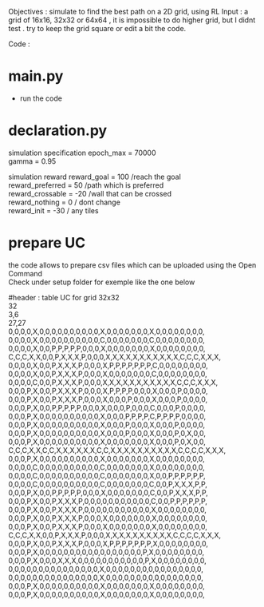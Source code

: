 Objectives : simulate to find the best path on a 2D grid, using RL 
Input : a grid of 16x16, 32x32 or 64x64 , it is impossible to do higher grid, but I didnt test . try to keep the grid square or edit a bit the code. 

Code : 
# main.py
- run the code 

# declaration.py
simulation specification
epoch_max = 70000  
gamma = 0.95  

simulation reward
reward_goal = 100 /reach the goal  
reward_preferred = 50 /path which is preferred  
reward_crossable = -20 /wall that can be crossed  
reward_nothing = 0 / dont change   
reward_init = -30 / any tiles  
 
# prepare UC 
the code allows to prepare csv files which can be uploaded using the Open Command   
Check under setup folder for exemple like the one below   
  
#header : table UC for grid 32x32  
32  
3,6   
27,27  
0,0,0,0,X,0,0,0,0,0,0,0,0,0,0,X,0,0,0,0,0,0,0,X,0,0,0,0,0,0,0,0,  
0,0,0,0,X,0,0,0,0,0,0,0,0,0,0,C,0,0,0,0,0,0,0,C,0,0,0,0,0,0,0,0,  
0,0,0,0,X,0,0,P,P,P,P,P,0,0,0,X,0,0,0,0,0,0,0,X,0,0,0,0,0,0,0,0,  
C,C,C,X,X,0,0,P,X,X,X,P,0,0,0,X,X,X,X,X,X,X,X,X,X,X,C,C,C,X,X,X,  
0,0,0,0,X,0,0,P,X,X,X,P,0,0,0,X,P,P,P,P,P,P,P,C,0,0,0,0,0,0,0,0,  
0,0,0,0,X,0,0,P,X,X,X,P,0,0,0,X,0,0,0,0,0,0,0,C,0,0,0,0,0,0,0,0,  
0,0,0,0,C,0,0,P,X,X,X,P,0,0,0,X,X,X,X,X,X,X,X,X,X,X,C,C,C,X,X,X,  
0,0,0,P,X,0,0,P,X,X,X,P,0,0,0,X,P,P,P,P,0,0,0,X,0,0,0,P,0,0,0,0,  
0,0,0,P,X,0,0,P,X,X,X,P,0,0,0,X,0,0,0,P,0,0,0,X,0,0,0,P,0,0,0,0,  
0,0,0,P,X,0,0,P,P,P,P,P,0,0,0,X,0,0,0,P,0,0,0,C,0,0,0,P,0,0,0,0,  
0,0,0,P,X,0,0,0,0,0,0,0,0,0,0,X,0,0,0,P,P,P,P,C,P,P,P,P,0,0,0,0,  
0,0,0,P,X,0,0,0,0,0,0,0,0,0,0,X,0,0,0,P,0,0,0,X,0,0,0,P,0,0,0,0,  
0,0,0,P,X,0,0,0,0,0,0,0,0,0,0,X,0,0,0,P,0,0,0,X,0,0,0,P,0,X,0,0,  
0,0,0,P,X,0,0,0,0,0,0,0,0,0,0,X,0,0,0,0,0,0,0,X,0,0,0,P,0,X,0,0,  
C,C,C,X,X,C,C,X,X,X,X,X,X,C,C,X,X,X,X,X,X,X,X,X,X,C,C,C,C,X,X,X,  
0,0,0,P,X,0,0,0,0,0,0,0,0,0,0,X,0,0,0,0,0,0,0,X,0,0,0,0,0,0,0,0,  
0,0,0,0,C,0,0,0,0,0,0,0,0,0,0,C,0,0,0,0,0,0,0,X,0,0,0,0,0,0,0,0,  
0,0,0,0,C,0,0,0,0,0,0,0,0,0,0,C,0,0,0,0,0,0,0,X,0,0,P,P,P,P,P,P,  
0,0,0,0,C,0,0,0,0,0,0,0,0,0,0,C,0,0,0,0,0,0,0,C,0,0,P,X,X,X,P,P,  
0,0,0,P,X,0,0,P,P,P,P,P,0,0,0,X,0,0,0,0,0,0,0,C,0,0,P,X,X,X,P,P,  
0,0,0,P,X,0,0,P,X,X,X,P,0,0,0,0,0,0,0,0,0,0,0,C,0,0,P,P,P,P,P,P,  
0,0,0,P,X,0,0,P,X,X,X,P,0,0,0,0,0,0,0,0,0,0,0,X,0,0,0,0,0,0,0,0,  
0,0,0,P,X,0,0,P,X,X,X,P,0,0,0,X,0,0,0,0,0,0,0,X,0,0,0,0,0,0,0,0,  
0,0,0,P,X,0,0,P,X,X,X,P,0,0,0,X,0,0,0,0,0,0,0,X,0,0,0,0,0,0,0,0,  
C,C,C,X,X,0,0,P,X,X,X,P,0,0,0,X,X,X,X,X,X,X,X,X,X,C,C,C,C,X,X,X,  
0,0,0,P,X,0,0,P,X,X,X,P,0,0,0,X,P,P,P,P,P,P,P,X,0,0,0,0,0,0,0,0,  
0,0,0,P,X,0,0,0,0,0,0,0,0,0,0,0,0,0,0,0,0,0,P,X,0,0,0,0,0,0,0,0,  
0,0,0,P,X,0,0,0,X,X,X,0,0,0,0,0,0,0,0,0,0,0,P,X,0,0,0,0,0,0,0,0,  
0,0,0,0,0,0,0,0,0,0,0,0,0,0,0,X,0,0,0,0,0,0,0,0,0,0,0,0,0,0,0,0,  
0,0,0,0,0,0,0,0,0,0,0,0,0,0,0,X,0,0,0,0,0,0,0,0,0,0,0,0,0,0,0,0,  
0,0,0,P,X,0,0,0,0,0,0,0,0,0,0,X,0,0,0,0,0,0,0,X,0,0,0,0,0,0,0,0,  
0,0,0,P,X,0,0,0,0,0,0,0,0,0,0,X,0,0,0,0,0,0,0,X,0,0,0,0,0,0,0,0,  
